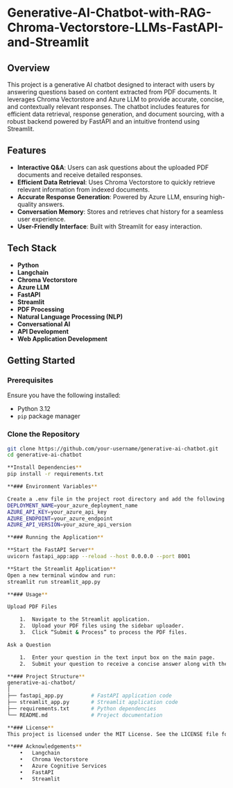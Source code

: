# Generative-AI-Chatbot-with-RAG-Chroma-Vectorstore-LLMs-FastAPI-and-Streamlit

## Overview

This project is a generative AI chatbot designed to interact with users by answering questions based on content extracted from PDF documents. It leverages Chroma Vectorstore and Azure LLM to provide accurate, concise, and contextually relevant responses. The chatbot includes features for efficient data retrieval, response generation, and document sourcing, with a robust backend powered by FastAPI and an intuitive frontend using Streamlit.

## Features

- **Interactive Q&A**: Users can ask questions about the uploaded PDF documents and receive detailed responses.
- **Efficient Data Retrieval**: Uses Chroma Vectorstore to quickly retrieve relevant information from indexed documents.
- **Accurate Response Generation**: Powered by Azure LLM, ensuring high-quality answers.
- **Conversation Memory**: Stores and retrieves chat history for a seamless user experience.
- **User-Friendly Interface**: Built with Streamlit for easy interaction.

## Tech Stack

- **Python**
- **Langchain**
- **Chroma Vectorstore**
- **Azure LLM**
- **FastAPI**
- **Streamlit**
- **PDF Processing**
- **Natural Language Processing (NLP)**
- **Conversational AI**
- **API Development**
- **Web Application Development**

## Getting Started

### Prerequisites

Ensure you have the following installed:

- Python 3.12
- `pip` package manager

### Clone the Repository

```bash
git clone https://github.com/your-username/generative-ai-chatbot.git
cd generative-ai-chatbot

**Install Dependencies**
pip install -r requirements.txt

**### Environment Variables**

Create a .env file in the project root directory and add the following environment variables:
DEPLOYMENT_NAME=your_azure_deployment_name
AZURE_API_KEY=your_azure_api_key
AZURE_ENDPOINT=your_azure_endpoint
AZURE_API_VERSION=your_azure_api_version

**### Running the Application**

**Start the FastAPI Server**
uvicorn fastapi_app:app --reload --host 0.0.0.0 --port 8001

**Start the Streamlit Application**
Open a new terminal window and run:
streamlit run streamlit_app.py

**### Usage**

Upload PDF Files

	1.	Navigate to the Streamlit application.
	2.	Upload your PDF files using the sidebar uploader.
	3.	Click “Submit & Process” to process the PDF files.

Ask a Question

	1.	Enter your question in the text input box on the main page.
	2.	Submit your question to receive a concise answer along with the source documents.

**### Project Structure**
generative-ai-chatbot/
│
├── fastapi_app.py         # FastAPI application code
├── streamlit_app.py       # Streamlit application code
├── requirements.txt       # Python dependencies
└── README.md              # Project documentation

**### License**
This project is licensed under the MIT License. See the LICENSE file for details.

**### Acknowledgements**
	•	Langchain
	•	Chroma Vectorstore
	•	Azure Cognitive Services
	•	FastAPI
	•	Streamlit

